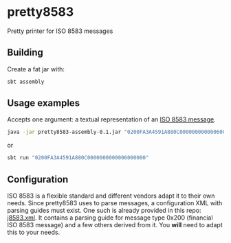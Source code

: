 # pretty8583
Pretty printer for ISO 8583 messages

## Building
Create a fat jar with:
```bash
sbt assembly
```

## Usage examples
Accepts one argument: a textual representation of an [ISO 8583 message](https://en.wikipedia.org/wiki/ISO_8583).

```bash
java -jar pretty8583-assembly-0.1.jar "0200FA3A4591A880C0000000000006000000..."
```
or
```bash
sbt run "0200FA3A4591A880C0000000000006000000"
```

## Configuration
ISO 8583 is a flexible standard and different vendors adapt it to their own needs. Since pretty8583 uses []() to parse messages, a configuration XML with parsing guides must exist. One such is already provided in this repo: [j8583.xml](../blob/master/src/main/resources/j8583.xml). It contains a parsing guide for message type 0x200 (financial ISO 8583 message) and a few others derived from it. You **will** need to adapt this to your needs.
